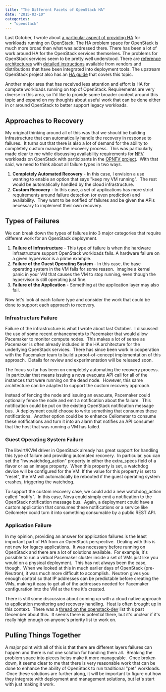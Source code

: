 ```yaml
---
title: "The Different Facets of OpenStack HA"
date: "2015-03-10"
categories: 
  - "openstack"
---
```


Last October, I wrote about [a particular aspect of providing HA](http://blog.russellbryant.net/2014/10/15/openstack-instance-ha-proposal/) for workloads running on OpenStack. The HA problem space for OpenStack is much more broad than what was addressed there. There has been a lot of work around HA for the OpenStack services themselves. The problems for OpenStack services seem to be pretty well understood. There are [reference architectures](https://openstack.redhat.com/HA_Architecture) with [detailed instructions](https://github.com/beekhof/osp-ha-deploy/blob/master/ha-openstack.md) available from vendors and distributions that have been integrated into deployment tools. The upstream OpenStack project also has an [HA guide](http://docs.openstack.org/high-availability-guide/content/) that covers this topic.

Another major area that has received less attention and effort is HA for compute workloads running on top of OpenStack. Requirements are very diverse in this area, so I'd like to provide some broader context around this topic and expand on my thoughts about useful work that can be done either in or around OpenStack to better support legacy workloads.

## Approaches to Recovery

My original thinking around all of this was that we should be building infrastructure that can automatically handle the recovery in response to failures.  It turns out that there is also a lot of demand for the ability to completely custom manage the recovery process.  This was particularly made clear to me while discussing availability requirements for [NFV](https://wiki.openstack.org/wiki/TelcoWorkingGroup#What_is_NFV.3F) workloads on OpenStack with participants in the [OPNFV project](https://www.opnfv.org/).  With that said, we need to think about all failure types in two ways.

1. **Completely Automated Recovery** - In this case, I envision a use wanting to enable an option that says "keep my VM running".  The rest would be automatically handled by the cloud infrastructure.
2. **Custom Recovery** - In this case, a set of applications has more strict requirements around failure detection (or even prediction) and availability.  They want to be notified of failures and be given the APIs necessary to implement their own recovery.

## Types of Failures

We can break down the types of failures into 3 major categories that require different work for an OpenStack deployment.

1. **Failure of Infrastructure** - This type of failure is when the hardware infrastructure support OpenStack workloads fails. A hardware failure on a given hypervisor is a prime example.
2. **Failure of the Guest Operating System** - In this case, the base operating system in the VM fails for some reason.  Imagine a kernel panic in your VM that causes the VM to stop running, even though the hypervisor is still operating just fine.
3. **Failure of the Application** - Something at the application layer may also fail.

Now let's look at each failure type and consider the work that could be done to support each approach to recovery.

### Infrastructure Failure

Failure of the infrastructure is what I wrote about last October.  I discussed the use of some recent enhancements to Pacemaker that would allow Pacemaker to monitor compute nodes.  This makes a lot of sense as Pacemaker is often already included in the HA architecture for the underlying OpenStack services.  There has since been work in cooperation with the Pacemaker team to build a proof-of-concept implementation of this approach.  Details for review and experimentation will be released soon.

The focus so far has been on completely automating the recovery process.  In particular that means issuing a nova evacuate API call for all of the instances that were running on the dead node.  However, this same architecture can be adapted to support the custom recovery approach.

Instead of fencing the node and issuing an evacuate, Pacemaker could optionally fence the node and emit a notification about the failure.  This notification could be put on the existing OpenStack notification message bus.  A deployment could choose to write something that consumes these notifications.  Another option could be to enhance Ceilometer to consume these notifications and turn it into an alarm that notifies an API consumer that the host that was running a VM has failed.

### Guest Operating System Failure

The libvirt/KVM driver in OpenStack already has great support for handling this type of failure and providing automated recovery.  In particular, you can set the "hw:watchdog\_action" property in either the extra\_specs field of a flavor or as an image property.  When this property is set, a watchdog device will be configured for the VM. If the value for this property is set to "reset", the VM will automatically be rebooted if the guest operating system crashes, triggering the watchdog.

To support the custom recovery case, we could add a new watchdog\_action called "notify".  In this case, Nova could simply emit a notification to the OpenStack notification message bus.  Again, a deployment could have a custom application that consumes these notifications or a service like Ceilometer could turn it into something consumable by a public REST API.

### Application Failure

In my opinion, providing an answer for application failures is the least important part of HA from an OpenStack perspective.  Dealing with this is not new for legacy applications.  It was necessary before running on OpenStack and there are a lot of solutions available.  For example, it's possible to run a virtual Pacemaker cluster inside a set of VMs just like you would on a physical deployment.  This has not always been the case, though.  When we looked at this in much earlier days of OpenStack (pre-Neutron), it was much more difficult to accomplish.  Neutron gives you enough control so that IP addresses can be predictable before creating the VMs, making it easy to get all of the addresses needed for Pacemaker configuration into the VM at the time it's created.

There is still some discussion about coming up with a cloud native approach to application monitoring and recovery handling.  Heat is often brought up in this context.  There was a [thread on the openstack-dev](http://lists.openstack.org/pipermail/openstack-dev/2014-December/053447.html) list this past December about this.  It seems there is potential there, but it's unclear if it's really high enough on anyone's priority list to work on.

## Pulling Things Together

A major point with all of this is that there are different layers failures can happen and there is not one solution for handling them all.  Breaking the problem space into pieces helps make it more manageable.  Once broken down, it seems clear to me that there is very reasonable work that can be done to enhance the ability of OpenStack to run traditional "pet" workloads.  Once these solutions are further along, it will be important to figure out how they integrate with deployment and management solutions, but let's start with just making it work.
